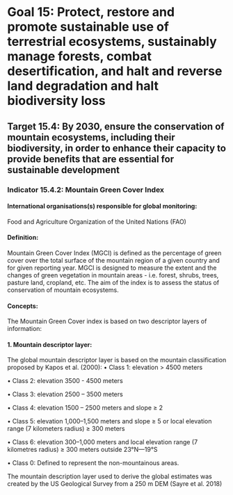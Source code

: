 # Goal 15: Protect, restore and promote sustainable use of terrestrial ecosystems, sustainably manage forests, combat desertification, and halt and reverse land degradation and halt biodiversity loss

## Target 15.4: By 2030, ensure the conservation of mountain ecosystems, including their biodiversity, in order to enhance their capacity to provide benefits that are essential for sustainable development

### Indicator 15.4.2: Mountain Green Cover Index

#### International organisations(s) responsible for global monitoring:

Food and Agriculture Organization of the United Nations (FAO)

#### Definition:

Mountain Green Cover Index (MGCI) is defined as the percentage of green cover over the total surface of the mountain region of a given country and for given reporting year. MGCI is designed to measure the extent and the changes of green vegetation in mountain areas - i.e. forest, shrubs, trees, pasture land, cropland, etc. The aim of the index is to assess the status of conservation of mountain ecosystems.

#### Concepts:

The Mountain Green Cover index is based on two descriptor layers of information:

#### 1. Mountain descriptor layer:

The global mountain descriptor layer is based on the mountain classification proposed by Kapos et al. (2000):
• Class 1: elevation > 4500 meters

• Class 2: elevation 3500 - 4500 meters

• Class 3: elevation 2500 – 3500 meters

• Class 4: elevation 1500 – 2500 meters and slope ≥ 2

• Class 5: elevation 1,000–1,500 meters and slope ≥ 5 or local elevation range (7 kilometers radius) ≥ 300 meters

• Class 6: elevation 300–1,000 meters and local elevation range (7 kilometres radius) ≥ 300 meters outside 23°N—19°S

• Class 0: Defined to represent the non-mountainous areas.

The mountain description layer used to derive the global estimates was created by the US Geological
Survey from a 250 m DEM (Sayre et al. 2018)



